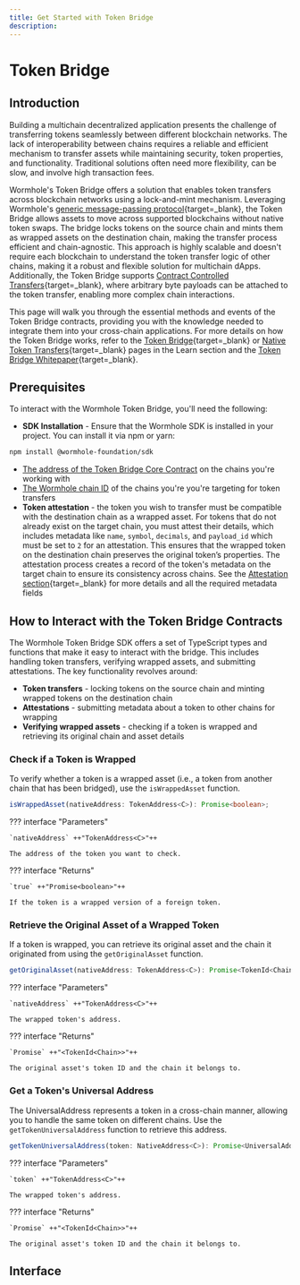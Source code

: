 ```yaml
---
title: Get Started with Token Bridge
description: 
---
```


<!--
- Minimal requirements to build a multichain solution with Token Bridge - requirements needed to deploy contracts that directly interact with the Token Bridge
- An overview of the Token Bridge interface – what functions can be called, what events are emitted, etc.
-->

# Token Bridge

## Introduction

Building a multichain decentralized application presents the challenge of transferring tokens seamlessly between different blockchain networks. The lack of interoperability between chains requires a reliable and efficient mechanism to transfer assets while maintaining security, token properties, and functionality. Traditional solutions often need more flexibility, can be slow, and involve high transaction fees.

Wormhole's Token Bridge offers a solution that enables token transfers across blockchain networks using a lock-and-mint mechanism. Leveraging Wormhole's [generic message-passing protocol](/learn/fundamentals/introduction/){target=\_blank}, the Token Bridge allows assets to move across supported blockchains without native token swaps. The bridge locks tokens on the source chain and mints them as wrapped assets on the destination chain, making the transfer process efficient and chain-agnostic. This approach is highly scalable and doesn't require each blockchain to understand the token transfer logic of other chains, making it a robust and flexible solution for multichain dApps. Additionally, the Token Bridge supports [Contract Controlled Transfers](/learn/infrastructure/vaas/#token-transfer-with-message){target=\_blank}, where arbitrary byte payloads can be attached to the token transfer, enabling more complex chain interactions.

This page will walk you through the essential methods and events of the Token Bridge contracts, providing you with the knowledge needed to integrate them into your cross-chain applications. For more details on how the Token Bridge works, refer to the [Token Bridge](/learn/messaging/token-nft-bridge/){target=\_blank} or [Native Token Transfers](/learn/messaging/native-token-transfers/overview/#token-bridge){target=\_blank} pages in the Learn section and the [Token Bridge Whitepaper](https://github.com/wormhole-foundation/wormhole/blob/main/whitepapers/0003_token_bridge.md){target=\_blank}.

## Prerequisites

To interact with the Wormhole Token Bridge, you'll need the following:

- **SDK Installation** - Ensure that the Wormhole SDK is installed in your project. You can install it via npm or yarn:
```sh
npm install @wormhole-foundation/sdk
```
- [The address of the Token Bridge Core Contract](/build/reference/contract-addresses#core-contracts) on the chains you're working with
- [The Wormhole chain ID](/build/reference/chain-ids/) of the chains you're you're targeting for token transfers
- **Token attestation** - the token you wish to transfer must be compatible with the destination chain as a wrapped asset. For tokens that do not already exist on the target chain, you must attest their details, which includes metadata like `name`, `symbol`, `decimals`, and `payload_id` which must be set to `2` for an attestation. This ensures that the wrapped token on the destination chain preserves the original token’s properties. The attestation process creates a record of the token's metadata on the target chain to ensure its consistency across chains. See the [Attestation section](/learn/infrastructure/vaas/#attestation){target=\_blank} for more details and all the required metadata fields

## How to Interact with the Token Bridge Contracts

The Wormhole Token Bridge SDK offers a set of TypeScript types and functions that make it easy to interact with the bridge. This includes handling token transfers, verifying wrapped assets, and submitting attestations. The key functionality revolves around:

- **Token transfers** - locking tokens on the source chain and minting wrapped tokens on the destination chain
- **Attestations** - submitting metadata about a token to other chains for wrapping
- **Verifying wrapped assets** - checking if a token is wrapped and retrieving its original chain and asset details

### Check if a Token is Wrapped

To verify whether a token is a wrapped asset (i.e., a token from another chain that has been bridged), use the `isWrappedAsset` function.

```ts
isWrappedAsset(nativeAddress: TokenAddress<C>): Promise<boolean>;
```

??? interface "Parameters"

    `nativeAddress` ++"TokenAddress<C>"++
        
    The address of the token you want to check.

??? interface "Returns"

    `true` ++"Promise<boolean>"++
        
    If the token is a wrapped version of a foreign token.

### Retrieve the Original Asset of a Wrapped Token

If a token is wrapped, you can retrieve its original asset and the chain it originated from using the `getOriginalAsset` function.

```ts
getOriginalAsset(nativeAddress: TokenAddress<C>): Promise<TokenId<Chain>>;
```

??? interface "Parameters"

    `nativeAddress` ++"TokenAddress<C>"++
        
    The wrapped token's address.

??? interface "Returns"

    `Promise` ++"<TokenId<Chain>>"++
        
    The original asset's token ID and the chain it belongs to.

### Get a Token's Universal Address

The UniversalAddress represents a token in a cross-chain manner, allowing you to handle the same token on different chains. Use the `getTokenUniversalAddress` function to retrieve this address.

```ts
getTokenUniversalAddress(token: NativeAddress<C>): Promise<UniversalAddress>;
```

??? interface "Parameters"

    `token` ++"TokenAddress<C>"++
        
    The wrapped token's address.

??? interface "Returns"

    `Promise` ++"<TokenId<Chain>>"++
        
    The original asset's token ID and the chain it belongs to.




## Interface


<!--
notes: 
https://github.com/wormhole-foundation/example-token-bridge-relayer/blob/main/DESIGN.md
- to redeem the transferred tokens on the target chain you would need to have already native tokens in order to redeem the transaction -> The Token Bridge Relayer provides an alternative instantiation of Bob, such that the user only has to interact with a single smart contract on the origin chain (in Step 1). Additionally, when completing the transaction, the TBR swaps some of the transferred tokens into native gas, and sends those to the recipient along with the tokens ("native drop-off").

https://github.com/wormhole-foundation/wormhole/blob/main/whitepapers/0003_token_bridge.md 
For outbound transfers, the contracts will have a lock method that either locks up a native token and produces a respective Transfer message that is posted to Wormhole, or burns a wrapped token and produces/posts said message.

For inbound transfers they can consume, verify and process Wormhole messages containing a token bridge payload.

There will be five different payloads:

Transfer - Will trigger the release of locked tokens or minting of wrapped tokens.
TransferWithPayload - Will trigger the release of locked tokens or minting of wrapped tokens, with additional domain-specific payload.
AssetMeta - Attests asset metadata (required before the first transfer).
RegisterChain - Register the token bridge contract (emitter address) for a foreign chain.
UpgradeContract - Upgrade the contract.


```ts

```

-->
